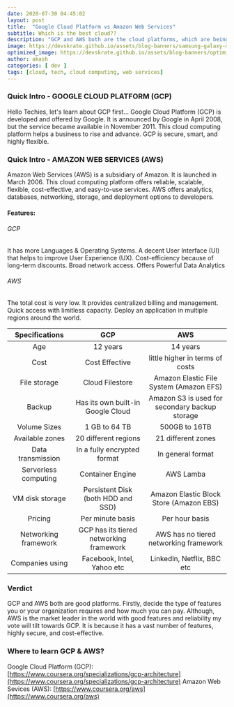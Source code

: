 ```yaml
---
date: 2020-07-30 04:45:02
layout: post
title:  "Google Cloud Platform vs Amazon Web Services"
subtitle: Which is the best cloud??
description: "GCP and AWS both are the cloud platforms, which are being used by many comoanies now-a-days..."
image: https://devskrate.github.io/assets/blog-banners/samsung-galaxy-m31s-2020.jpg
optimized_image: https://devskrate.github.io/assets/blog-banners/optimized/samsung-galaxy-m31s-2020.webp
author: akash
categories: [ dev ]
tags: [cloud, tech, cloud computing, web services]
---
```


### Quick Intro - GOOGLE CLOUD PLATFORM (GCP)

Hello Techies, let's learn about GCP first...
Google Cloud Platform (GCP) is developed and offered by Google.
It is announced by Google in April 2008, but the service became available in November 2011. This cloud computing platform helps a business to rise and advance. GCP is secure, smart, and highly flexible.

### Quick Intro - AMAZON WEB SERVICES (AWS)

Amazon Web Services (AWS) is a subsidiary of Amazon. It is launched in March 2006. This cloud computing platform offers reliable, scalable, flexible, cost-effective, and easy-to-use services.
AWS offers analytics, databases, networking, storage, and deployment options to developers.

#### Features:

###### GCP
It has more Languages & Operating Systems.
A decent User Interface (UI) that helps to improve User Experience (UX).
Cost-efficiency because of long-term discounts.
Broad network access.
Offers Powerful Data Analytics

###### AWS
The total cost is very low.
It provides centralized billing and management.
Quick access with limitless capacity.
Deploy an application in multiple regions around the world.

|    Specifications    |                   GCP                   |                       AWS                      |
|:--------------------:|:---------------------------------------:|:----------------------------------------------:|
|          Age         |                 12 years                |                    14 years                    |
|         Cost         |              Cost Effective             |         little higher in terms of costs        |
|     File storage     |             Cloud Filestore             |     Amazon Elastic File System (Amazon EFS)    |
|        Backup        |    Has its own built-in Google Cloud    | Amazon S3 is used for secondary backup storage |
|     Volume Sizes     |              1 GB to 64 TB              |                  500GB to 16TB                 |
|    Available zones   |           20 different regions          |               21 different zones               |
|   Data transmission  |       In a fully encrypted format       |                In general format               |
| Serverless computing |             Container Engine            |                    AWS Lamba                   |
|    VM disk storage   |    Persistent Disk (both HDD and SSD)   |     Amazon Elastic Block Store (Amazon EBS)    |
|        Pricing       |             Per minute basis            |                 Per hour basis                 |
| Networking framework | GCP has its tiered networking framework |     AWS has no tiered networking framework     |
|    Companies using   |        Facebook, Intel, Yahoo etc       |           Linkedln, Netflix, BBC etc           |

### Verdict

GCP and AWS both are good platforms. Firstly, decide the type of features you or your organization requires and how much you can pay. Although, AWS is the market leader in the world with good features and reliability my vote will tilt towards GCP. It is because it has a vast number of features, highly secure, and cost-effective.

### Where to learn GCP & AWS?

Google Cloud Platform (GCP): [https://www.coursera.org/specializations/gcp-architecture](https://www.coursera.org/specializations/gcp-architecture)
Amazon Web Sevices (AWS): [https://www.coursera.org/aws](https://www.coursera.org/aws)



